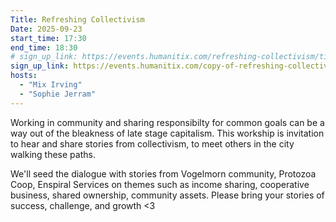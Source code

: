 ```yaml
---
Title: Refreshing Collectivism
Date: 2025-09-23
start_time: 17:30
end_time: 18:30
# sign_up_link: https://events.humanitix.com/refreshing-collectivism/tickets
sign_up_link: https://events.humanitix.com/copy-of-refreshing-collectivism/tickets
hosts:
  - "Mix Irving"
  - "Sophie Jerram"
---
```


Working in community and sharing responsibilty for common goals can be a way
out of the bleakness of late stage capitalism. This workship is invitation to
hear and share stories from collectivism, to meet others in the city walking
these paths.

We'll seed the dialogue with stories from Vogelmorn community, Protozoa Coop,
Enspiral Services on themes such as income sharing, cooperative business,
shared ownership, community assets. Please bring your stories of success,
challenge, and growth <3

